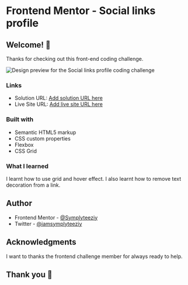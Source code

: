 # Frontend Mentor - Social links profile



## Welcome! 👋

Thanks for checking out this front-end coding challenge.

![Design preview for the Social links profile coding challenge](./result.jpg.jpg)


### Links

- Solution URL: [Add solution URL here](https://github.com/Symplyteeziy/social-link)
- Live Site URL: [Add live site URL here](https://https://social-link-indol.vercel.app/)


### Built with

- Semantic HTML5 markup
- CSS custom properties
- Flexbox
- CSS Grid

### What I learned
I learnt how to use grid and hover effect. I also learnt how to remove text decoration from a link.


## Author

- Frontend Mentor - [@Symplyteeziy](https://www.frontendmentor.io/profile/Symplyteeziy)
- Twitter - [@iamsymplyteeziy](https://x.com/iamsymplyteeziy?s=11)


## Acknowledgments
I want to thanks the frontend challenge member for always ready to help.


## Thank you 👋

